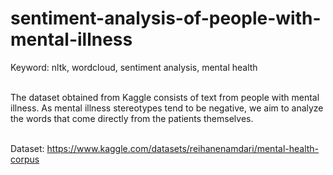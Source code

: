 # sentiment-analysis-of-people-with-mental-illness

Keyword: nltk, wordcloud, sentiment analysis, mental health <br><br>

The dataset obtained from Kaggle consists of text from people with mental illness. As mental illness stereotypes tend to be negative, we aim to analyze the words that come directly from the patients themselves.<br><br>

Dataset: https://www.kaggle.com/datasets/reihanenamdari/mental-health-corpus
